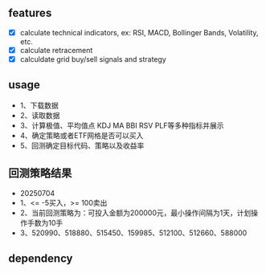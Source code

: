 ## features
- [x] calculate technical indicators, ex: RSI, MACD, Bollinger Bands, Volatility, etc.
- [x] calculate retracement
- [x] calculdate grid buy/sell signals and strategy

## usage
- 1、下载数据
- 2、读取数据
- 3、计算极值、平均值点 KDJ MA BBI RSV PLF等多种指标并展示
- 4、确定策略或者ETF网格是否可以买入
- 5、回测确定目标代码、策略以及收益率

## 回测策略结果
- 20250704
- 1、<= -5买入，>= 100卖出
- 2、当前回测策略为：可投入金额为200000元，最小操作间隔为1天，计划操作手数为10手
- 3、520990、518880、515450、159985、512100、512660、588000

## dependency
